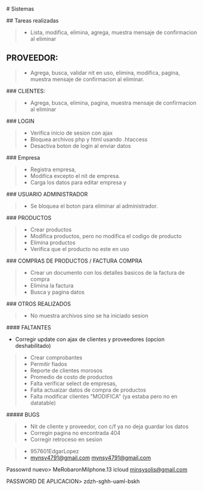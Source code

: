 # Sistemas

## Tareas realizadas 
> - Lista, modifica, elimina, agrega, muestra mensaje de confirmacion al eliminar

## PROVEEDOR:
> - Agrega, busca, validar nit en uso, elimina, modifica, pagina, muestra mensaje de confirmacion al eliminar.

### CLIENTES:
> - Agrega, busca, elimina, pagina, muestra mensaje de confirmacion al eliminar

### LOGIN
> - Verifica inicio de sesion con ajax 
> - Bloquea archivos php y html usando .htaccess
> - Desactiva boton de login al enviar datos

### Empresa
> - Registra empresa, 
> - Modifica excepto el nit de empresa.
> - Carga los datos para editar empresa y 

### USUARIO ADMINISTRADOR
> - Se bloquea el boton para eliminar al administrador.

### PRODUCTOS
> - Crear productos
> - Modifica productos, pero no modifica el codigo de producto
> - Elimina productos
> - Verifica que el producto no este en uso

### COMPRAS DE PRODUCTOS / FACTURA COMPRA
> - Crear un documento con los detalles basicos de la factura de compra
> - Elimina la factura
> - Busca y pagina datos

### OTROS REALIZADOS
> - No muestra archivos sino se ha iniciado sesion

#### FALTANTES 
- Corregir update con ajax de clientes y proveedores (opcion deshabilitado)
> - Crear comprobantes
> - Permitir fiados
> - Reporte de clientes morosos
> - Promedio de costo de productos 
> - Falta verificar select de empresas, 
> - Falta actuaizar datos de compra de productos
> - Falta modificar clientes "MODIFICA" (ya estaba pero no en datatable)

##### BUGS
> - Nit de cliente y proveedor, con c/f ya no deja guardar los datos
> - Corregin pagina no encontrada 404
> - Corregir retroceso en sesion

> - 957601EdgarLopez 
> - mynsy4791@gmail.com
mynsy4791@gmail.com

Passowrd nuevo>
MeRobaronMiIphone.13
icloud
minsysolis@gmail.com


PASSWORD DE APLICACION>
zdzh-sghh-uaml-bskh
